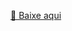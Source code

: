 <p> <a href="https://github.com/marihallal/Professores-negros-no-ensino-superior/blob/main/dicionario_variaveis_censo_educacao_superior.xlsx">🔗 Baixe aqui </a></p>
